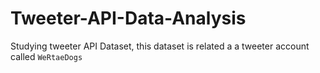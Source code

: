 # Tweeter-API-Data-Analysis
Studying tweeter API Dataset, this dataset is related a a tweeter account called ``WeRtaeDogs``
